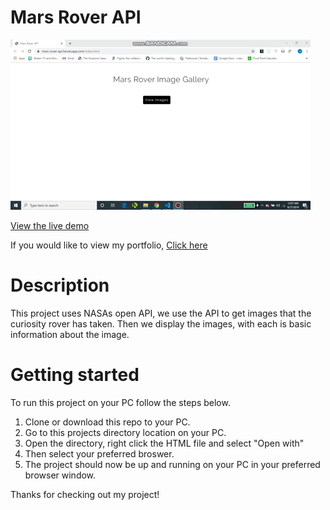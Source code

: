 # Mars Rover API

![Mars Rover API gif](./gif/mars-rover-API.gif)

[View the live demo](https://mars-rover-api.herokuapp.com/index.html)

If you would like to view my portfolio, [Click here](https://jasonpallone.com)

# Description

This project uses NASAs open API, we use the API to get images that the curiosity rover has taken. Then we display the images, with each
is basic information about the image. 

# Getting started

To run this project on your PC follow the steps below.

1. Clone or download this repo to your PC.
2. Go to this projects directory location on your PC.
3. Open the directory, right click the HTML file and select "Open with"
4. Then select your preferred broswer.
5. The project should now be up and running on your PC in your preferred browser window.

Thanks for checking out my project!
